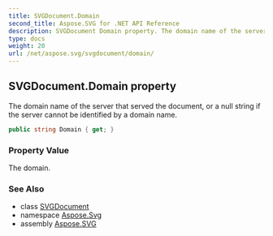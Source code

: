 ```yaml
---
title: SVGDocument.Domain
second_title: Aspose.SVG for .NET API Reference
description: SVGDocument Domain property. The domain name of the server that served the document or a null string if the server cannot be identified by a domain name
type: docs
weight: 20
url: /net/aspose.svg/svgdocument/domain/
---
```

## SVGDocument.Domain property

The domain name of the server that served the document, or a null string if the server cannot be identified by a domain name.

```csharp
public string Domain { get; }
```

### Property Value

The domain.

### See Also

* class [SVGDocument](../)
* namespace [Aspose.Svg](../../../aspose.svg/)
* assembly [Aspose.SVG](../../../)
